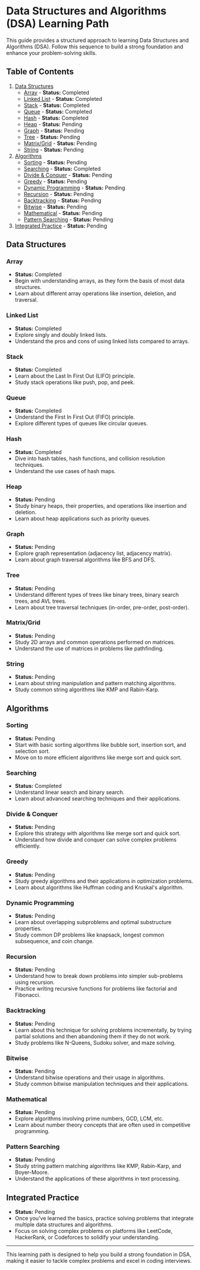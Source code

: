 # Data Structures and Algorithms (DSA) Learning Path

This guide provides a structured approach to learning Data Structures and Algorithms (DSA). Follow this sequence to build a strong foundation and enhance your problem-solving skills.

## Table of Contents

1. [Data Structures](#data-structures)
   - [Array](#array) - **Status:** Completed
   - [Linked List](#linked-list) - **Status:** Completed
   - [Stack](#stack) - **Status:** Completed
   - [Queue](#queue) - **Status:** Completed
   - [Hash](#hash) - **Status:** Completed
   - [Heap](#heap) - **Status:** Pending
   - [Graph](#graph) - **Status:** Pending
   - [Tree](#tree) - **Status:** Pending
   - [Matrix/Grid](#matrixgrid) - **Status:** Pending
   - [String](#string) - **Status:** Pending
2. [Algorithms](#algorithms)
   - [Sorting](#sorting) - **Status:** Pending
   - [Searching](#searching) - **Status:** Completed
   - [Divide & Conquer](#divide--conquer) - **Status:** Pending
   - [Greedy](#greedy) - **Status:** Pending
   - [Dynamic Programming](#dynamic-programming) - **Status:** Pending
   - [Recursion](#recursion) - **Status:** Pending
   - [Backtracking](#backtracking) - **Status:** Pending
   - [Bitwise](#bitwise) - **Status:** Pending
   - [Mathematical](#mathematical) - **Status:** Pending
   - [Pattern Searching](#pattern-searching) - **Status:** Pending
3. [Integrated Practice](#integrated-practice) - **Status:** Pending

## Data Structures

### Array
- **Status:** Completed
- Begin with understanding arrays, as they form the basis of most data structures.
- Learn about different array operations like insertion, deletion, and traversal.

### Linked List
- **Status:** Completed
- Explore singly and doubly linked lists.
- Understand the pros and cons of using linked lists compared to arrays.

### Stack
- **Status:** Completed
- Learn about the Last In First Out (LIFO) principle.
- Study stack operations like push, pop, and peek.

### Queue
- **Status:** Completed
- Understand the First In First Out (FIFO) principle.
- Explore different types of queues like circular queues.

### Hash
- **Status:** Completed
- Dive into hash tables, hash functions, and collision resolution techniques.
- Understand the use cases of hash maps.

### Heap
- **Status:** Pending
- Study binary heaps, their properties, and operations like insertion and deletion.
- Learn about heap applications such as priority queues.

### Graph
- **Status:** Pending
- Explore graph representation (adjacency list, adjacency matrix).
- Learn about graph traversal algorithms like BFS and DFS.

### Tree
- **Status:** Pending
- Understand different types of trees like binary trees, binary search trees, and AVL trees.
- Learn about tree traversal techniques (in-order, pre-order, post-order).

### Matrix/Grid
- **Status:** Pending
- Study 2D arrays and common operations performed on matrices.
- Understand the use of matrices in problems like pathfinding.

### String
- **Status:** Pending
- Learn about string manipulation and pattern matching algorithms.
- Study common string algorithms like KMP and Rabin-Karp.

## Algorithms

### Sorting
- **Status:** Pending
- Start with basic sorting algorithms like bubble sort, insertion sort, and selection sort.
- Move on to more efficient algorithms like merge sort and quick sort.

### Searching
- **Status:** Completed
- Understand linear search and binary search.
- Learn about advanced searching techniques and their applications.

### Divide & Conquer
- **Status:** Pending
- Explore this strategy with algorithms like merge sort and quick sort.
- Understand how divide and conquer can solve complex problems efficiently.

### Greedy
- **Status:** Pending
- Study greedy algorithms and their applications in optimization problems.
- Learn about algorithms like Huffman coding and Kruskal's algorithm.

### Dynamic Programming
- **Status:** Pending
- Learn about overlapping subproblems and optimal substructure properties.
- Study common DP problems like knapsack, longest common subsequence, and coin change.

### Recursion
- **Status:** Pending
- Understand how to break down problems into simpler sub-problems using recursion.
- Practice writing recursive functions for problems like factorial and Fibonacci.

### Backtracking
- **Status:** Pending
- Learn about this technique for solving problems incrementally, by trying partial solutions and then abandoning them if they do not work.
- Study problems like N-Queens, Sudoku solver, and maze solving.

### Bitwise
- **Status:** Pending
- Understand bitwise operations and their usage in algorithms.
- Study common bitwise manipulation techniques and their applications.

### Mathematical
- **Status:** Pending
- Explore algorithms involving prime numbers, GCD, LCM, etc.
- Learn about number theory concepts that are often used in competitive programming.

### Pattern Searching
- **Status:** Pending
- Study string pattern matching algorithms like KMP, Rabin-Karp, and Boyer-Moore.
- Understand the applications of these algorithms in text processing.

## Integrated Practice

- **Status:** Pending
- Once you've learned the basics, practice solving problems that integrate multiple data structures and algorithms.
- Focus on solving complex problems on platforms like LeetCode, HackerRank, or Codeforces to solidify your understanding.

---

This learning path is designed to help you build a strong foundation in DSA, making it easier to tackle complex problems and excel in coding interviews.
